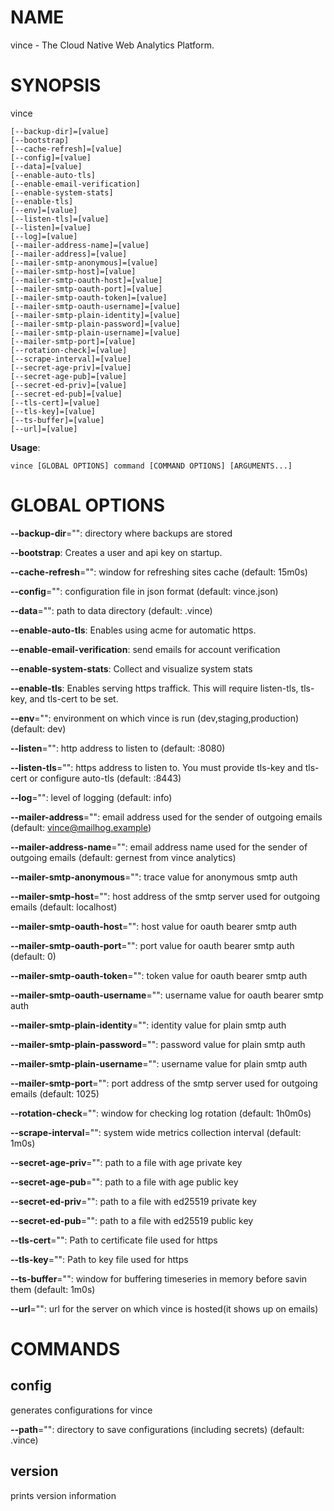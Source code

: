 # NAME

vince - The Cloud Native Web Analytics Platform.

# SYNOPSIS

vince

```
[--backup-dir]=[value]
[--bootstrap]
[--cache-refresh]=[value]
[--config]=[value]
[--data]=[value]
[--enable-auto-tls]
[--enable-email-verification]
[--enable-system-stats]
[--enable-tls]
[--env]=[value]
[--listen-tls]=[value]
[--listen]=[value]
[--log]=[value]
[--mailer-address-name]=[value]
[--mailer-address]=[value]
[--mailer-smtp-anonymous]=[value]
[--mailer-smtp-host]=[value]
[--mailer-smtp-oauth-host]=[value]
[--mailer-smtp-oauth-port]=[value]
[--mailer-smtp-oauth-token]=[value]
[--mailer-smtp-oauth-username]=[value]
[--mailer-smtp-plain-identity]=[value]
[--mailer-smtp-plain-password]=[value]
[--mailer-smtp-plain-username]=[value]
[--mailer-smtp-port]=[value]
[--rotation-check]=[value]
[--scrape-interval]=[value]
[--secret-age-priv]=[value]
[--secret-age-pub]=[value]
[--secret-ed-priv]=[value]
[--secret-ed-pub]=[value]
[--tls-cert]=[value]
[--tls-key]=[value]
[--ts-buffer]=[value]
[--url]=[value]
```

**Usage**:

```
vince [GLOBAL OPTIONS] command [COMMAND OPTIONS] [ARGUMENTS...]
```

# GLOBAL OPTIONS

**--backup-dir**="": directory where backups are stored

**--bootstrap**: Creates a user and api key on startup.

**--cache-refresh**="": window for refreshing sites cache (default: 15m0s)

**--config**="": configuration file in json format (default: vince.json)

**--data**="": path to data directory (default: .vince)

**--enable-auto-tls**: Enables using acme for automatic https.

**--enable-email-verification**: send emails for account verification

**--enable-system-stats**: Collect and visualize system stats

**--enable-tls**: Enables serving https traffick. This will require listen-tls, tls-key, and tls-cert to be set.

**--env**="": environment on which vince is run (dev,staging,production) (default: dev)

**--listen**="": http address to listen to (default: :8080)

**--listen-tls**="": https address to listen to. You must provide tls-key and tls-cert or configure auto-tls (default: :8443)

**--log**="": level of logging (default: info)

**--mailer-address**="": email address used for the sender of outgoing emails  (default: vince@mailhog.example)

**--mailer-address-name**="": email address name  used for the sender of outgoing emails  (default: gernest from vince analytics)

**--mailer-smtp-anonymous**="": trace value for anonymous smtp auth

**--mailer-smtp-host**="": host address of the smtp server used for outgoing emails (default: localhost)

**--mailer-smtp-oauth-host**="": host value for oauth bearer smtp auth

**--mailer-smtp-oauth-port**="": port value for oauth bearer smtp auth (default: 0)

**--mailer-smtp-oauth-token**="": token value for oauth bearer smtp auth

**--mailer-smtp-oauth-username**="": username value for oauth bearer smtp auth

**--mailer-smtp-plain-identity**="": identity value for plain smtp auth

**--mailer-smtp-plain-password**="": password value for plain smtp auth

**--mailer-smtp-plain-username**="": username value for plain smtp auth

**--mailer-smtp-port**="": port address of the smtp server used for outgoing emails (default: 1025)

**--rotation-check**="": window for checking log rotation (default: 1h0m0s)

**--scrape-interval**="": system wide metrics collection interval (default: 1m0s)

**--secret-age-priv**="": path to a file with  age private key

**--secret-age-pub**="": path to a file with  age public key

**--secret-ed-priv**="": path to a file with  ed25519 private key

**--secret-ed-pub**="": path to a file with  ed25519 public key

**--tls-cert**="": Path to certificate file used for https

**--tls-key**="": Path to key file used for https

**--ts-buffer**="": window for buffering timeseries in memory before savin them (default: 1m0s)

**--url**="": url for the server on which vince is hosted(it shows up on emails)


# COMMANDS

## config

generates configurations for vince

**--path**="": directory to save configurations (including secrets) (default: .vince)

## version

prints version information
